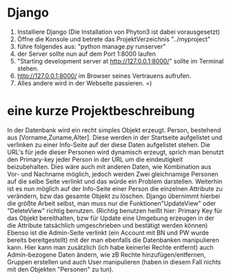 # Django

1. Installiere Django (Die Installation von Phyton3 ist dabei vorausgesetzt)
2. Öffne die Konsole und betrete das ProjektVerzeichnis  "../myproject" 
3. führe folgendes aus: "python manage.py runserver"
4. der Server sollte nun auf dem Port 1:8000 laufen
5. "Starting development server at http://127.0.0.1:8000/" sollte im Terminal stehen.
6. http://127.0.0.1:8000/ im Browser seines Vertrauens aufrufen.
7. Alles andere wird in der Webseite passieren. =)
  
  

# eine kurze Projektbeschreibung
In der Datenbank wird ein recht simples Objekt erzeugt. Person, bestehend aus [Vorname,Zuname,Alter].
Diese werden in der Startseite aufgelistet und verlinken zu einer Info-Seite auf der diese Daten aufgelistet stehen.
Die URL's für jede dieser Personen wird dynamisch erzeugt, sprich man benutzt den Primary-key jeder Person in der URL um die eindeutigkeit  beizubehalten.
Dies wäre auch mit anderen Daten, wie Kombination aus Vor- und Nachname möglich, jedoch werden Zwei gleichnamige Personen auf die selbe Seite verlinkt und das würde ein Problem darstellen.
Weiterhin ist es nun möglich auf der Info-Seite einer Person die einzelnen Attribute zu verändern, bzw das gesamte Objekt zu löschen.
Django übernimmt hierbei die größte Arbeit selbst, man muss nur  die Funktionen"UpdateView" oder "DeleteView" richtig benutzen.
(Richtig benutzen heißt hier: Primary Key für das Objekt bereithalten, bzw für Update eine Umgebung erzeugen in der die Attribute tatsächlich umgeschrieben und bestätigt werden können)
Ebenso ist die Admin-Seite verlinkt (ein Account mit BN und PW wurde bereits bereitgestellt) mit der man ebenfalls die Datenbanken manipulieren kann.
Hier kann man zusätzlich (ich habe keinerlei Rechte entfernt) auch Admin-bezogene Daten ändern, wie zB Rechte hinzufügen/entfernen, Gruppen erstellen und auch User manipulieren (haben in diesem Fall nichts mit den Objekten "Personen" zu tun).
